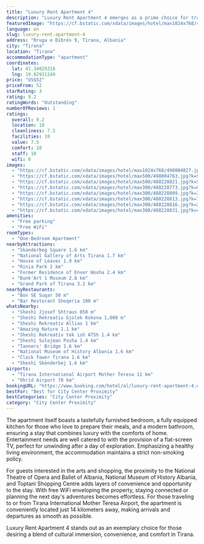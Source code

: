 ```yaml
---
title: "Luxury Rent Apartment 4"
description: "Luxury Rent Apartment 4 emerges as a prime choice for travelers seeking comfort and convenience in the heart of Tirana."
featuredImage: "https://cf.bstatic.com/xdata/images/hotel/max1024x768/498004827.jpg?k=60563f838550143cdba55043823f135ba473b89bc1a6936a7f7627d8fe24f489&o=&hp=1"
language: en
slug: luxury-rent-apartment-4
address: "Rruga e Dibrës 9, Tirana, Albania"
city: "Tirana"
location: "Tirana"
accommodationType: "apartment"
coordinates:
  lat: 41.34029316
  lng: 19.82931249
price: "US$52"
priceFrom: 52
starRating: 3
rating: 9.2
ratingWords: "Outstanding"
numberOfReviews: 1
ratings:
  overall: 9.2
  location: 10
  cleanliness: 7.5
  facilities: 10
  value: 7.5
  comfort: 10
  staff: 10
  wifi: 0
images:
  - "https://cf.bstatic.com/xdata/images/hotel/max1024x768/498004827.jpg?k=60563f838550143cdba55043823f135ba473b89bc1a6936a7f7627d8fe24f489&o=&hp=1"
  - "https://cf.bstatic.com/xdata/images/hotel/max500/498004763.jpg?k=993f2254001ec9f6020f0c28135604cda588b0105a574977780377643072d83f&o=&hp=1"
  - "https://cf.bstatic.com/xdata/images/hotel/max500/488228821.jpg?k=591611aa3e1a00e5d9a1632393eb4c4f4504d344ed6b76fd6a5baa4d76ac87d6&o=&hp=1"
  - "https://cf.bstatic.com/xdata/images/hotel/max300/488228773.jpg?k=0f489e4730b13703637387bf456322d7241c39d70b884dbd52ea603545280064&o=&hp=1"
  - "https://cf.bstatic.com/xdata/images/hotel/max300/488228809.jpg?k=293a8b8fd3379de3e5b4506b5dcff00c530f0b3e850f4d135e9abdb51f838d48&o=&hp=1"
  - "https://cf.bstatic.com/xdata/images/hotel/max300/488228813.jpg?k=7c73374021eb8d1199bcdff5fb559addd9e0e4cfcc6899222c07ec8e9ce09878&o=&hp=1"
  - "https://cf.bstatic.com/xdata/images/hotel/max300/488228816.jpg?k=275c51f5388c91c9c792f1c69d7bad5c5597e4e9fb3b3e00439ff6c46cfecc50&o=&hp=1"
  - "https://cf.bstatic.com/xdata/images/hotel/max300/488228831.jpg?k=c7b712358826fb37fb080ea385d237db0e77343367f8dd66948d9573a4145ad5&o=&hp=1"
amenities:
  - "Free parking"
  - "Free WiFi"
roomTypes:
  - "One-Bedroom Apartment"
nearbyAttractions:
  - "Skanderbeg Square 1.6 km"
  - "National Gallery of Arts Tirana 1.7 km"
  - "House of Leaves 1.9 km"
  - "Rinia Park 2 km"
  - "Former Residence of Enver Hoxha 2.4 km"
  - "Bunk'Art 1 Museum 2.8 km"
  - "Grand Park of Tirana 3.2 km"
nearbyRestaurants:
  - "Bon SE Sugar 50 m"
  - "Bar Restorant Shoqeria 100 m"
whatsNearby:
  - "Sheshi Jjosef Shtraus 850 m"
  - "Sheshi Rekreativ Gjolek Kokona 1,000 m"
  - "Sheshi Rekreativ Allias 1 km"
  - "Amazing Nature 1.1 km"
  - "Sheshi Rekreativ tek ish ATSh 1.4 km"
  - "Sheshi Sulejman Pasha 1.4 km"
  - "Tanners' Bridge 1.6 km"
  - "National Museum of History Albania 1.6 km"
  - "Clock Tower Tirana 1.6 km"
  - "Sheshi Skënderbej 1.6 km"
airports:
  - "Tirana International Airport Mother Teresa 11 km"
  - "Ohrid Airport 78 km"
bookingURL: "https://www.booking.com/hotel/al/luxury-rent-apartment-4.en-gb.html?aid=8035640"
bestFor: "Best for City Center Proximity"
bestCategories: "City Center Proximity"
category: "City Center Proximity"
---
```


The apartment itself boasts a tastefully furnished bedroom, a fully equipped kitchen for those who love to prepare their meals, and a modern bathroom, ensuring a stay that combines luxury with the comforts of home. Entertainment needs are well catered to with the provision of a flat-screen TV, perfect for unwinding after a day of exploration. Emphasizing a healthy living environment, the accommodation maintains a strict non-smoking policy.

For guests interested in the arts and shopping, the proximity to the National Theatre of Opera and Ballet of Albania, National Museum of History Albania, and Toptani Shopping Centre adds layers of convenience and opportunity to the stay. With free WiFi enveloping the property, staying connected or planning the next day's adventures becomes effortless. For those traveling to or from Tirana International Mother Teresa Airport, the apartment is conveniently located just 14 kilometers away, making arrivals and departures as smooth as possible.

Luxury Rent Apartment 4 stands out as an exemplary choice for those desiring a blend of cultural immersion, convenience, and comfort in Tirana.